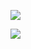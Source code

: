 ![](https://github-readme-stats.vercel.app/api/?username=engsr6982&show_icons=true&title_color=fff&icon_color=79ff97&text_color=9f9f9f&bg_color=151515)

![](https://github-readme-stats.vercel.app/api/top-langs/?username=engsr6982&layout=compact)
